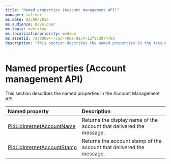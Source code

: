 ```yaml
---
title: "Named properties (Account management API)"
manager: soliver
ms.date: 03/09/2015
ms.audience: Developer
ms.topic: overview
ms.localizationpriority: medium
ms.assetid: 7a70d894-7cac-406e-8a34-12f9cd87470d
description: "This section describes the named properties in the Account Management API."
---
```


# Named properties (Account management API)

This section describes the named properties in the Account Management API.
  
|**Named property**|**Description**|
|:-----|:-----|
|[PidLidInternetAccountName](pidlidinternetaccountname.md) <br/> |Returns the display name of the account that delivered the message.  <br/> |
|[PidLidInternetAccountStamp](pidlidinternetaccountstamp.md) <br/> |Returns the account stamp of the account that delivered the message.  <br/> |
   

